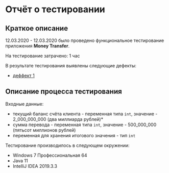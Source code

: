 # Отчёт о тестировании 

## Краткое описание

12.03.2020 - 12.03.2020 было проведено функциональное тестирование приложения **Money Transfer**.

На тестирование затрачено: 1 час

В результате тестирования выявлены следующие дефекты:
* [деффект 1](https://github.com/pldenn/java2/issues/1)

## Описание процесса тестирования

Входные данные:
* текущий баланс счёта клиента - переменная типа `int`, значение - 2_000_000_000 (два миллиарда рублей)*
* сумма перевода - переменная типа `int`, значение - 500_000_000 (пятьсот миллионов рублей)
* переменная для хранения итогового значения - тип `int`


Тестирование производилось в следующем окружении:
* Windows 7 Профессиональная 64
* Java 11
* IntelliJ IDEA 2019.3.3


